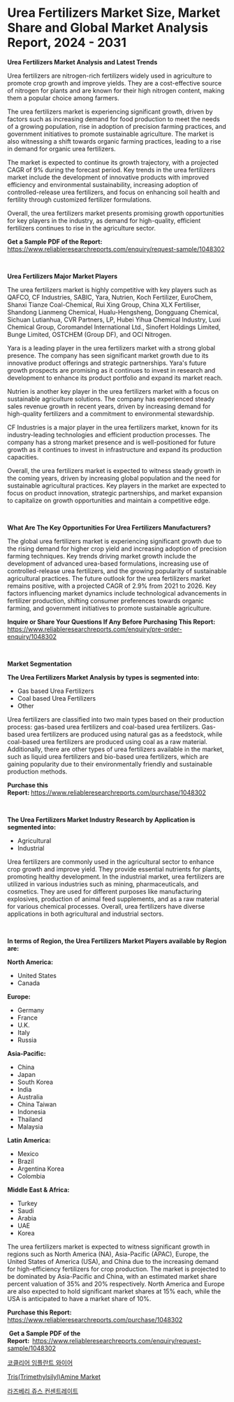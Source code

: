 <p><h1>Urea Fertilizers Market Size, Market Share and Global Market Analysis Report, 2024 - 2031</h1></p><p><strong>Urea Fertilizers Market Analysis and Latest Trends</strong></p>
<p><p>Urea fertilizers are nitrogen-rich fertilizers widely used in agriculture to promote crop growth and improve yields. They are a cost-effective source of nitrogen for plants and are known for their high nitrogen content, making them a popular choice among farmers.</p><p>The urea fertilizers market is experiencing significant growth, driven by factors such as increasing demand for food production to meet the needs of a growing population, rise in adoption of precision farming practices, and government initiatives to promote sustainable agriculture. The market is also witnessing a shift towards organic farming practices, leading to a rise in demand for organic urea fertilizers.</p><p>The market is expected to continue its growth trajectory, with a projected CAGR of 9% during the forecast period. Key trends in the urea fertilizers market include the development of innovative products with improved efficiency and environmental sustainability, increasing adoption of controlled-release urea fertilizers, and focus on enhancing soil health and fertility through customized fertilizer formulations.</p><p>Overall, the urea fertilizers market presents promising growth opportunities for key players in the industry, as demand for high-quality, efficient fertilizers continues to rise in the agriculture sector.</p></p>
<p><strong>Get a Sample PDF of the Report:&nbsp;</strong> <a href="https://www.reliableresearchreports.com/enquiry/request-sample/1048302">https://www.reliableresearchreports.com/enquiry/request-sample/1048302</a></p>
<p>&nbsp;</p>
<p><strong>Urea Fertilizers Major Market Players</strong></p>
<p><p>The urea fertilizers market is highly competitive with key players such as QAFCO, CF Industries, SABIC, Yara, Nutrien, Koch Fertilizer, EuroChem, Shanxi Tianze Coal-Chemical, Rui Xing Group, China XLX Fertiliser, Shandong Lianmeng Chemical, Hualu-Hengsheng, Dongguang Chemical, Sichuan Lutianhua, CVR Partners, LP, Hubei Yihua Chemical Industry, Luxi Chemical Group, Coromandel International Ltd., Sinofert Holdings Limited, Bunge Limited, OSTCHEM (Group DF), and OCI Nitrogen.</p><p>Yara is a leading player in the urea fertilizers market with a strong global presence. The company has seen significant market growth due to its innovative product offerings and strategic partnerships. Yara's future growth prospects are promising as it continues to invest in research and development to enhance its product portfolio and expand its market reach.</p><p>Nutrien is another key player in the urea fertilizers market with a focus on sustainable agriculture solutions. The company has experienced steady sales revenue growth in recent years, driven by increasing demand for high-quality fertilizers and a commitment to environmental stewardship.</p><p>CF Industries is a major player in the urea fertilizers market, known for its industry-leading technologies and efficient production processes. The company has a strong market presence and is well-positioned for future growth as it continues to invest in infrastructure and expand its production capacities.</p><p>Overall, the urea fertilizers market is expected to witness steady growth in the coming years, driven by increasing global population and the need for sustainable agricultural practices. Key players in the market are expected to focus on product innovation, strategic partnerships, and market expansion to capitalize on growth opportunities and maintain a competitive edge.</p></p>
<p>&nbsp;</p>
<p><strong>What Are The Key Opportunities For Urea Fertilizers Manufacturers?</strong></p>
<p><p>The global urea fertilizers market is experiencing significant growth due to the rising demand for higher crop yield and increasing adoption of precision farming techniques. Key trends driving market growth include the development of advanced urea-based formulations, increasing use of controlled-release urea fertilizers, and the growing popularity of sustainable agricultural practices. The future outlook for the urea fertilizers market remains positive, with a projected CAGR of 2.9% from 2021 to 2026. Key factors influencing market dynamics include technological advancements in fertilizer production, shifting consumer preferences towards organic farming, and government initiatives to promote sustainable agriculture.</p></p>
<p><strong>Inquire or Share Your Questions If Any Before Purchasing This Report:</strong> <a href="https://www.reliableresearchreports.com/enquiry/pre-order-enquiry/1048302">https://www.reliableresearchreports.com/enquiry/pre-order-enquiry/1048302</a></p>
<p>&nbsp;</p>
<p><strong>Market Segmentation</strong></p>
<p><strong>The Urea Fertilizers Market Analysis by types is segmented into:</strong></p>
<p><ul><li>Gas based Urea Fertilizers</li><li>Coal based Urea Fertilizers</li><li>Other</li></ul></p>
<p><p>Urea fertilizers are classified into two main types based on their production process: gas-based urea fertilizers and coal-based urea fertilizers. Gas-based urea fertilizers are produced using natural gas as a feedstock, while coal-based urea fertilizers are produced using coal as a raw material. Additionally, there are other types of urea fertilizers available in the market, such as liquid urea fertilizers and bio-based urea fertilizers, which are gaining popularity due to their environmentally friendly and sustainable production methods.</p></p>
<p><strong>Purchase this Report:&nbsp;</strong><a href="https://www.reliableresearchreports.com/purchase/1048302">https://www.reliableresearchreports.com/purchase/1048302</a></p>
<p>&nbsp;</p>
<p><strong>The Urea Fertilizers Market Industry Research by Application is segmented into:</strong></p>
<p><ul><li>Agricultural</li><li>Industrial</li></ul></p>
<p><p>Urea fertilizers are commonly used in the agricultural sector to enhance crop growth and improve yield. They provide essential nutrients for plants, promoting healthy development. In the industrial market, urea fertilizers are utilized in various industries such as mining, pharmaceuticals, and cosmetics. They are used for different purposes like manufacturing explosives, production of animal feed supplements, and as a raw material for various chemical processes. Overall, urea fertilizers have diverse applications in both agricultural and industrial sectors.</p></p>
<p>&nbsp;</p>
<p><strong>In terms of Region, the Urea Fertilizers Market Players available by Region are:</strong></p>
<p>
    <p> <strong> North America: </strong>
        <ul>
            <li>United States</li>
            <li>Canada</li>
        </ul>
        </p> 
    <p> <strong> Europe: </strong>
        <ul>
            <li>Germany</li>
            <li>France</li>
            <li>U.K.</li>
            <li>Italy</li>
            <li>Russia</li>
        </ul>
        </p> 
    <p> <strong> Asia-Pacific: </strong>
        <ul>
            <li>China</li>
            <li>Japan</li>
            <li>South Korea</li>
            <li>India</li>
            <li>Australia</li>
            <li>China Taiwan</li>
            <li>Indonesia</li>
            <li>Thailand</li>
            <li>Malaysia</li>
        </ul>
        </p> 
    <p> <strong> Latin America: </strong>
        <ul>
            <li>Mexico</li>
            <li>Brazil</li>
            <li>Argentina Korea</li>
            <li>Colombia</li>
        </ul>
        </p> 
    <p> <strong> Middle East & Africa: </strong>
        <ul>
            <li>Turkey</li>
            <li>Saudi</li>
            <li>Arabia</li>
            <li>UAE</li>
            <li>Korea</li>
        </ul>
    </p>
    </p>
<p><p>The urea fertilizers market is expected to witness significant growth in regions such as North America (NA), Asia-Pacific (APAC), Europe, the United States of America (USA), and China due to the increasing demand for high-efficiency fertilizers for crop production. The market is projected to be dominated by Asia-Pacific and China, with an estimated market share percent valuation of 35% and 20% respectively. North America and Europe are also expected to hold significant market shares at 15% each, while the USA is anticipated to have a market share of 10%.</p></p>
<p><strong>Purchase this Report: </strong><a href="https://www.reliableresearchreports.com/purchase/1048302">https://www.reliableresearchreports.com/purchase/1048302</a></p>
<p>&nbsp;<strong>Get a Sample PDF of the Report:&nbsp;&nbsp;</strong><a href="https://www.reliableresearchreports.com/enquiry/request-sample/1048302">https://www.reliableresearchreports.com/enquiry/request-sample/1048302</a></p>
<p><strong></strong></p>
<p><p><a href="https://medium.com/@ppekbp22499696/%EC%9D%B8%EA%B3%B5%EC%99%80%EC%9A%B0-%EC%9D%B4%EC%8B%9D-%EC%B2%A0%EB%91%90%EC%82%B4-%EC%8B%9C%EC%9E%A5-%EC%9C%A0%ED%98%95-%EC%9D%91%EC%9A%A9-%EB%B0%8F-%EC%A7%80%EB%A6%AC%EB%B3%84-%EC%A2%85%ED%95%A9-%ED%8F%89%EA%B0%80-1a5afa904671">코클리어 임플란트 와이어</a></p><p><a href="https://view.publitas.com/reportprime-1/tris-trimethylsilyl-amine-market-research-report-provides-critical-insights-that-can-help-shape-business-development-and-investment-strategies/">Tris(Trimethylsilyl)Amine Market</a></p><p><a href="https://medium.com/@pwbbmsbwwv85/%EB%9D%BC%EC%A6%88%EB%B2%A0%EB%A6%AC-%EC%A3%BC%EC%8A%A4-%EB%86%8D%EC%B6%95%EC%95%A1-%EC%8B%9C%EC%9E%A5-%EC%84%B1%EA%B3%B5%EC%A0%81%EC%9D%B8-%EB%B9%84%EC%A6%88%EB%8B%88%EC%8A%A4-%EC%A0%84%EB%9E%B5%EC%9D%98-%ED%95%B5%EC%8B%AC-%EC%98%88%EC%B8%A1-2031%EB%85%84%EA%B9%8C%EC%A7%80-b73cc9bcd94d">라즈베리 쥬스 컨센트레이트</a></p></p>